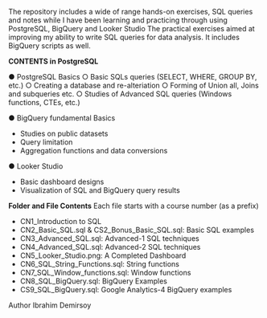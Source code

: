The repository includes a wide of range hands-on exercises, SQL queries and notes while I have been learning and practicing through using PostgreSQL, BigQuery and Looker Studio
The practical exercises aimed at improving my ability to write SQL queries for data analysis. It includes BigQuery scripts as well.

**CONTENTS in PostgreSQL**

● PostgreSQL Basics 
 ○ Basic SQLs queries (SELECT, WHERE, GROUP BY, etc.)
 ○ Creating a database and re-alteriation
 ○ Forming of Union all, Joins and subqueries etc.
 ○ Studies of Advanced SQL queries (Windows functions, CTEs, etc.)

● BigQuery fundamental Basics
- Studies on public datasets 
- Query limitation
- Aggregation functions and data conversions

● Looker Studio
- Basic dashboard designs
- Visualization of SQL and BigQuery query results

**Folder and File Contents**
Each file starts with a course number (as a prefix) 

- CN1_Introduction to SQL
- CN2_Basic_SQL.sql & CS2_Bonus_Basic_SQL.sql: Basic SQL examples
- CN3_Advanced_SQL.sql: Advanced-1 SQL techniques
- CN4_Advanced_SQL.sql: Advanced-2 SQL techniques
- CN5_Looker_Studio.png: A Completed Dashboard
- CN6_SQL_String_Functions.sql: String functions
- CN7_SQL_Window_functions.sql: Window functions
- CN8_SQL_BigQuery.sql: BigQuery Examples 
- CS9_SQL_BigQuery.sql: Google Analytics-4 BigQuery examples


Author 
Ibrahim Demirsoy


